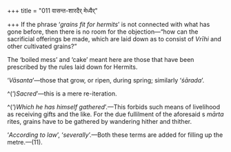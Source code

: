 +++
title = "011 वासन्त-शारदैर् मेध्यैर्"

+++
If the phrase ‘*grains fit for hermits*’ is not connected with what has
gone before, then there is no room for the objection—“how can the
sacrificial offerings be made, which are laid down as to consist of
*Vrīhi* and other cultivated grains?”

The ‘boiled mess’ and ‘cake’ meant here are those that have been
prescribed by the rules laid down for Hermits.

‘*Vāsanta*’—those that grow, or ripen, during spring; similarly
‘*śārada*’.

^(‘)*Sacred*’—this is a mere re-iteration.

^(‘)*Which he has himself gathered*’.—This forbids such means of
livelihood as receiving gifts and the like. For the due fullilment of
the aforesaid s *mārta* rites, grains have to be gathered by wandering
hither and thither.

‘*According to law*’, ‘*severally*’.—Both these terms are added for
filling up the metre.—(11).


